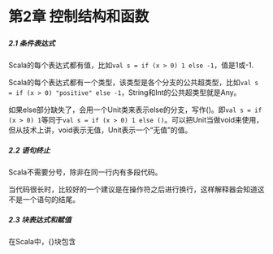# 第2章 控制结构和函数

##### 

##### 2.1 条件表达式

Scala的每个表达式都有值，比如`val s = if (x > 0) 1 else -1`，值是1或-1.

Scala的每个表达式都有一个类型，该类型是各个分支的公共超类型，比如`val s = if (x > 0) "positive" else -1`，String和Int的公共超类型就是Any。

如果else部分缺失了，会用一个Unit类来表示else的分支，写作\(\)。即`val s = if (x > 0) 1`等同于`val s = if (x > 0) 1 else ()`。可以把Unit当做void来使用，但从技术上讲，void表示无值，Unit表示一个“无值”的值。



##### 2.2 语句终止

Scala不需要分号，除非在同一行内有多段代码。

当代码很长时，比较好的一个建议是在操作符之后进行换行，这样解释器会知道这不是一个语句的结尾。



##### 2.3 块表达式和赋值

在Scala中，{}块包含





